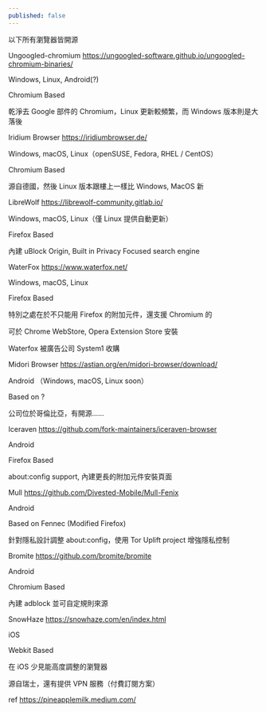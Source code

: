```yaml
---
published: false
---
```

以下所有瀏覽器皆開源

Ungoogled-chromium
https://ungoogled-software.github.io/ungoogled-chromium-binaries/

Windows, Linux, Android(?)

Chromium Based

乾淨去 Google 部件的 Chromium，Linux 更新較頻繁，而 Windows 版本則是大落後

Iridium Browser
https://iridiumbrowser.de/

Windows, macOS, Linux（openSUSE, Fedora, RHEL / CentOS）

Chromium Based

源自德國，然後 Linux 版本跟樓上一樣比 Windows, MacOS 新

LibreWolf
https://librewolf-community.gitlab.io/

Windows, macOS, Linux（僅 Linux 提供自動更新）

Firefox Based

內建 uBlock Origin, Built in Privacy Focused search engine

WaterFox
https://www.waterfox.net/

Windows, macOS, Linux

Firefox Based

特別之處在於不只能用 Firefox 的附加元件，還支援 Chromium 的

可於 Chrome WebStore, Opera Extension Store 安裝

Waterfox 被廣告公司 System1 收購

Midori Browser
https://astian.org/en/midori-browser/download/

Android （Windows, macOS, Linux soon）

Based on ?

公司位於哥倫比亞，有開源……

Iceraven
https://github.com/fork-maintainers/iceraven-browser

Android

Firefox Based

about:config support, 內建更長的附加元件安裝頁面

Mull
https://github.com/Divested-Mobile/Mull-Fenix

Android

Based on Fennec (Modified Firefox)

針對隱私設計調整 about:config，使用 Tor Uplift project 增強隱私控制

Bromite
https://github.com/bromite/bromite

Android

Chromium Based

內建 adblock 並可自定規則來源

SnowHaze
https://snowhaze.com/en/index.html

iOS

Webkit Based

在 iOS 少見能高度調整的瀏覽器

源自瑞士，還有提供 VPN 服務（付費訂閱方案）

ref
https://pineapplemilk.medium.com/